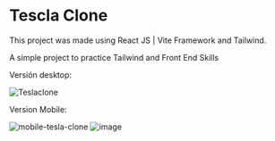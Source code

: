 # Tescla Clone 

This project was made using React JS | Vite Framework and Tailwind.

A simple project to practice Tailwind and Front End Skills

Versión desktop:

![Teslaclone](https://github.com/user-attachments/assets/d6ee9691-28a8-4d3a-acde-3d65536a26a1)

Version Mobile:


![mobile-tesla-clone](https://github.com/user-attachments/assets/21ea82df-0dd6-495b-9204-2cc9058dcdce)
![image](https://github.com/user-attachments/assets/ae31d007-f1e8-4929-a643-042464b20827)
